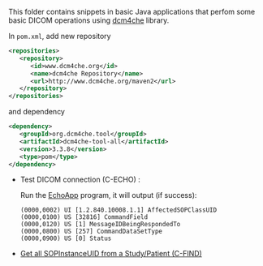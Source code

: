 This folder contains snippets in basic Java applications that perfom some basic DICOM operations using [dcm4che](https://github.com/dcm4che/dcm4che) library.

In `pom.xml`, add new repository
```xml
<repositories>
   <repository>
      <id>www.dcm4che.org</id>
      <name>dcm4che Repository</name>
      <url>http://www.dcm4che.org/maven2</url>
   </repository>
</repositories>
```
and dependency
```xml
<dependency>
   <groupId>org.dcm4che.tool</groupId>
   <artifactId>dcm4che-tool-all</artifactId>
   <version>3.3.8</version>
   <type>pom</type>
</dependency>
```

* Test DICOM connection (C-ECHO) :

  Run the [EchoApp](EchoApp.java) program, it will output (if success):
  ```
  (0000,0002) UI [1.2.840.10008.1.1] AffectedSOPClassUID
  (0000,0100) US [32816] CommandField
  (0000,0120) US [1] MessageIDBeingRespondedTo
  (0000,0800) US [257] CommandDataSetType
  (0000,0900) US [0] Status
  ```

* [Get all SOPInstanceUID from a Study/Patient (C-FIND)](RetrieveStudy.md)
